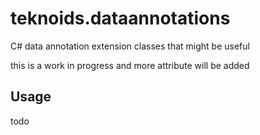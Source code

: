 # teknoids.dataannotations
C# data annotation extension classes that might be useful

this is a work in progress and more attribute will be added



## Usage

todo





